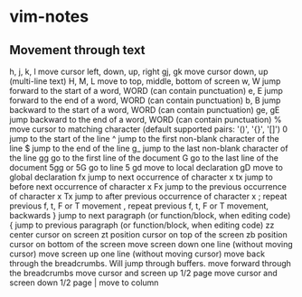 # vim-notes

## Movement through text
h, j, k, l      move cursor left, down, up, right
gj, gk          move cursor down, up (multi-line text)
H, M, L         move to top, middle, bottom of screen
w, W            jump forward to the start of a word, WORD (can contain punctuation)
e, E            jump forward to the end of a word, WORD (can contain punctuation)
b, B            jump backward to the start of a word, WORD (can contain punctuation)
ge, gE          jump backward to the end of a word, WORD (can contain punctuation)
%               move cursor to matching character (default supported pairs: '()', '{}', '[]')
0               jump to the start of the line
^               jump to the first non-blank character of the line
$               jump to the end of the line
g_              jump to the last non-blank character of the line
gg              go to the first line of the document
G               go to the last line of the document
5gg or 5G       go to line 5
gd              move to local declaration
gD              move to global declaration
fx              jump to next occurrence of character x
tx              jump to before next occurrence of character x
Fx              jump to the previous occurrence of character x
Tx              jump to after previous occurrence of character x
;               repeat previous f, t, F or T movement
,               repeat previous f, t, F or T movement, backwards
}               jump to next paragraph (or function/block, when editing code)
{               jump to previous paragraph (or function/block, when editing code)
zz              center cursor on screen
zt              position cursor on top of the screen
zb              position cursor on bottom of the screen
<ctrl-e>        move screen down one line (without moving cursor)
<ctrl-y>        move screen up one line (without moving cursor)
<ctrl-o>        move back through the breadcrumbs. Will jump through buffers.
<ctrl-i>        move forward through the breadcrumbs
<ctrl-u>        move cursor and screen up 1/2 page
<ctrl-d>        move cursor and screen down 1/2 page
<number>|       move to column <number>
